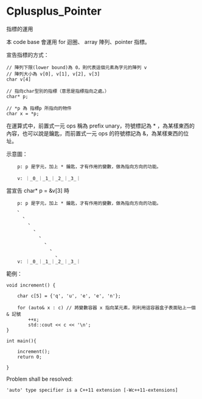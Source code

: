 # Cplusplus_Pointer
指標的運用

本 code base 會運用 for 迴圈、 array 陣列、pointer 指標。

宣告指標的方式：

    // 陣列下限(lower bound)為 0，則代表這個元素為字元的陣列 v 
    // 陣列大小為 v[0], v[1], v[2], v[3]
    char v[4]
    
    // 指向char型別的指標（意思是指標指向之處。）
    char* p; 
    
    // *p 為 指標p 所指向的物件
    char x = *p;
    
在運算式中，前置式一元 ops 稱為 prefix unary，符號標記為 * ，為某樣東西的內容，也可以說是鑰匙，而前置式一元 ops 的符號標記為 &，為某樣東西的位址。

示意圖：

        p: p 是字元，加上 * 鑰匙，才有作用的變數，做為指向方向的功能。 
        
        v: ｜_0_｜_1_｜_2_｜_3_｜
        
當宣告 char* p = &v[3] 時

        
        p: p 是字元，加上 * 鑰匙，才有作用的變數，做為指向方向的功能。 
        、
          、
            、
              、
                、
                  、
                    、
                      、
        v: ｜_0_｜_1_｜_2_｜_3_｜

範例：

    void increment() {

        char c[5] = {'q', 'u', 'e', 'e', 'n'};

        for (auto& x : c) // 將變數容器 x 指向某元素，則利用這容器盒子表面貼上一個 & 記號
            ++x;
            std::cout << c << '\n';
    }

    int main(){

        increment();
        return 0;

    }
    
Problem shall be resolved:

    'auto' type specifier is a C++11 extension [-Wc++11-extensions]

